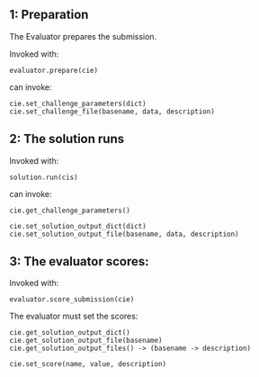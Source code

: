 
## 1: Preparation

The Evaluator prepares the submission.

Invoked with:

    evaluator.prepare(cie)

can invoke:

    cie.set_challenge_parameters(dict)
    cie.set_challenge_file(basename, data, description)


## 2: The solution runs

Invoked with:

    solution.run(cis)

can invoke:

    cie.get_challenge_parameters()

    cie.set_solution_output_dict(dict)
    cie.set_solution_output_file(basename, data, description)

## 3: The evaluator scores:

Invoked with:

    evaluator.score_submission(cie)

The evaluator must set the scores:

    cie.get_solution_output_dict()
    cie.get_solution_output_file(basename)
    cie.get_solution_output_files() -> (basename -> description)

    cie.set_score(name, value, description)
